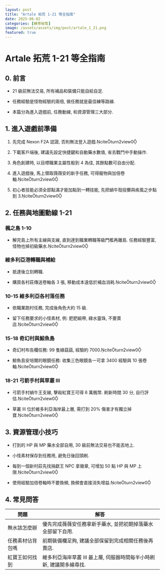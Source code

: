 ```yaml
---
layout: post
title: "Artale 拓荒 1-21 等全指南"
date: 2025-06-02
categories: [練等秘笈]
image: /assets/assets/img/post/artale_1_21.png
featured: true
---
```

# Artale 拓荒 1-21 等全指南


## 0. 前言

- 21 級前無法交易, 所有補品和裝備只能自給自足.  

- 任務經驗是怪物經驗的兩倍, 做任務就是最佳練等路線.  

- 本篇分為進入遊戲前, 任務動線, 和資源管理三大部分.  


## 1. 進入遊戲前準備

1. 先完成 Nexon F2A 認證, 否則無法登入遊戲.citeturn2view0  

2. 下載客戶端後, 建議先設定快捷鍵和自動藥水數值, 省去戰鬥中手動操作.  

3. 角色創建時, 以目標職業主屬性骰到 4 為佳, 其餘點數可自由分配.  

4. 進入遊戲後, 馬上領取薇薇安的新手任務, 可得寵物與加倍卷軸.citeturn2view0  

5. 初心者技能必須全部點滿才能加點到一轉技能, 先把蝸牛殼投擲與疾風之步點到 3.citeturn2view0  


## 2. 任務與地圖動線 1-21

### 楓之島 1-10

- 解完島上所有主線與支線, 直到達到職業轉職等級門檻再離島. 任務經驗豐富, 怪物也掉初級藥水.citeturn2view0  

### 維多利亞港轉職與補給

- 抵達後立刻轉職.  

- 購買各村莊傳送卷軸各 3 張, 移動成本遠低於補血消耗.citeturn2view0  

### 10-15 維多利亞各村落任務

- 依職業跑村任務, 完成後角色大約 15 級.  

- 留下任務要求的小怪素材, 例: 肥肥緞帶, 綠水靈珠, 不要賣店.citeturn2view0  

### 15-18 奇幻村與鯨魚島

- 奇幻村布告欄任務: 99 隻綠菇菇, 經驗約 7000.citeturn2view0  

- 鯨魚島安培爾的眼鏡任務: 收集三色眼鏡各一可拿 3400 經驗與 10 張卷軸.citeturn2view0  

### 18-21 弓箭手村與草叢 III

- 弓箭手村蝸牛王支線, 擊殺紅寶王可得 6 萬楓幣. 刷新時間 30 分, 自行評估.citeturn2view0  

- 草叢 III 位於維多利亞海岸最上層, 需打到 20% 傷害才有獨立掉寶.citeturn2view0  


## 3. 資源管理小技巧

- 打到的 HP 與 MP 藥水全部自用, 30 級前無法交易也不能丟地上.  

- 小怪素材保存到任務用, 避免日後回頭刷.  

- 每到一個新村莊先找捐獻王 NPC 拿徽章, 可增加 50 點 HP 與 MP 上限.citeturn2view0  

- 使用經驗加倍卷軸時不要換頻, 換頻會直接消失增益.citeturn2view0  


## 4. 常見問答

| 問題 | 解答 |
| --- | --- |
| 無水該怎麼辦 | 優先完成薇薇安任務拿新手藥水, 並把初期掉落藥水全部留下自用. |
| 任務素材佔背包嗎 | 前期裝備欄足夠, 建議全部保留到完成相關任務後再賣店. |
| 紅寶王如何找到 | 維多利亞海岸草叢 III 最上層, 伺服器時間每半小時刷新, 建議開多線尋找. |
